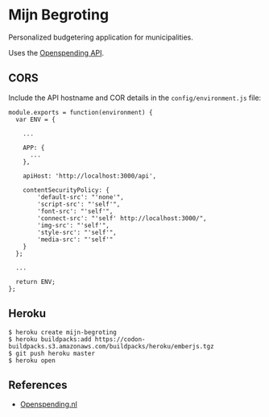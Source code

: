 # Mijn Begroting

Personalized budgetering application for municipalities.

Uses the [Openspending API](http://openspending.nl/api/v1/doc/).

## CORS

Include the API hostname and COR details in the `config/environment.js` file:

```
module.exports = function(environment) {
  var ENV = {

    ...

    APP: {
      ...
    },

    apiHost: 'http://localhost:3000/api',

    contentSecurityPolicy: {
        'default-src': "'none'",
        'script-src': "'self'",
        'font-src': "'self'",
        'connect-src': "'self' http://localhost:3000/",
        'img-src': "'self'",
        'style-src': "'self'",
        'media-src': "'self'"
    }
  };

  ...

  return ENV;
};
```


## Heroku

```
$ heroku create mijn-begroting
$ heroku buildpacks:add https://codon-buildpacks.s3.amazonaws.com/buildpacks/heroku/emberjs.tgz
$ git push heroku master
$ heroku open
```

## References

* [Openspending.nl](http://openspending.nl/)

